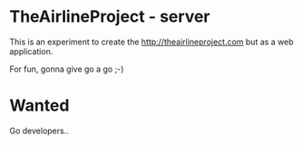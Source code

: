 TheAirlineProject -  server
==================================

This is an experiment to create the http://theairlineproject.com but
as a web application.

For fun, gonna give go a go ;-)

# Wanted #

Go developers.. 



